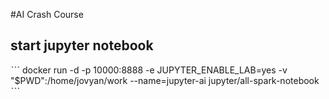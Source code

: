 #AI Crash Course
## start jupyter notebook
ˋˋˋ
docker run -d -p 10000:8888 -e JUPYTER_ENABLE_LAB=yes -v "$PWD":/home/jovyan/work --name=jupyter-ai jupyter/all-spark-notebook
ˋˋˋ
